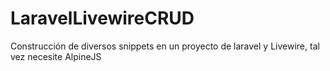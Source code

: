 # LaravelLivewireCRUD
Construcción de diversos snippets en un proyecto de laravel y Livewire, tal vez necesite AlpineJS
